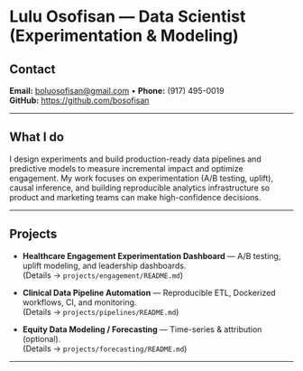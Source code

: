 # Lulu Osofisan — Data Scientist (Experimentation & Modeling)

## Contact
**Email:** boluosofisan@gmail.com • **Phone:** (917) 495-0019  
**GitHub:** https://github.com/bosofisan 

---

## What I do
I design experiments and build production-ready data pipelines and predictive models to measure incremental impact and optimize engagement. My work focuses on experimentation (A/B testing, uplift), causal inference, and building reproducible analytics infrastructure so product and marketing teams can make high-confidence decisions.

---

## Projects
- **Healthcare Engagement Experimentation Dashboard** — A/B testing, uplift modeling, and leadership dashboards.  
  (Details → `projects/engagement/README.md`)

- **Clinical Data Pipeline Automation** — Reproducible ETL, Dockerized workflows, CI, and monitoring.  
  (Details → `projects/pipelines/README.md`)

- **Equity Data Modeling / Forecasting** — Time-series & attribution (optional).  
  (Details → `projects/forecasting/README.md`)

---
